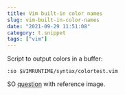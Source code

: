 ```yaml
---
title: Vim built-in color names
slug: vim-built-in-color-names
date: "2021-09-29 11:51:08"
category: t.snippet
tags: ["vim"]
---
```


Script to output colors in a buffer:

```vim
:so $VIMRUNTIME/syntax/colortest.vim
```

SO [question](https://vi.stackexchange.com/questions/13458/make-vim-show-all-the-colors) with reference image.
